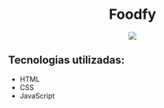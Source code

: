 <h1 align="center">Foodfy</h1>

<p align="center">
  <img src="https://user-images.githubusercontent.com/48728541/84952001-a9aeb100-b0c7-11ea-9b7b-a16a7c293c25.png" />
</p>

## Tecnologias utilizadas:

- HTML
- CSS
- JavaScript
